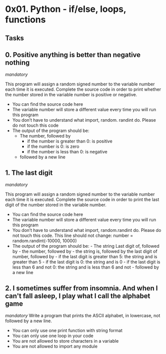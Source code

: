 # 0x01. Python - if/else, loops, functions

## Tasks

## 0. Positive anything is better than negative nothing
_mandatory_

This program will assign a random signed number to the variable number each time it is executed. Complete the source code in order to print whether the number stored in the variable number is positive or negative.

- You can find the source code here
- The variable number will store a different value every time you will run this program
- You don’t have to understand what import, random. randint do. Please do not touch this code
- The output of the program should be:
  - The number, followed by
    - if the number is greater than 0: is positive
    - if the number is 0: is zero
    - if the number is less than 0: is negative
  - followed by a new line


## 1. The last digit
_mandatory_

This program will assign a random signed number to the variable number each time it is executed. Complete the source code in order to print the last digit of the number stored in the variable number.

- You can find the source code here
- The variable number will store a different value every time you will run this program
- You don’t have to understand what import, random.randint do. Please do not touch this code. This line should not change: number = random.randint(-10000, 10000)
- The output of the program should be:
      - The string Last digit of, followed by
      - the number, followed by
      - the string is, followed by the last digit of number, followed by
      	    - if the last digit is greater than 5: the string and is greater than 5
	    - if the last digit is 0: the string and is 0
	    - if the last digit is less than 6 and not 0: the string and is less than 6 and not
      - followed by a new line



## 2. I sometimes suffer from insomnia. And when I can't fall asleep, I play what I call the alphabet game
_mandatory_
Write a program that prints the ASCII alphabet, in lowercase, not followed by a new line.

- You can only use one print function with string format
- You can only use one loop in your code
- You are not allowed to store characters in a variable
- You are not allowed to import any module